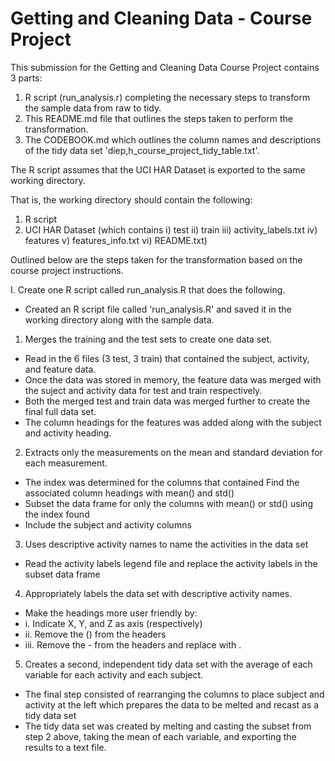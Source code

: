 Getting and Cleaning Data - Course Project
==========================================

This submission for the Getting and Cleaning Data Course Project contains 3 parts:

1) R script (run_analysis.r) completing the necessary steps to transform the sample data from raw to tidy.
2) This README.md file that outlines the steps taken to perform the transformation.
3) The CODEBOOK.md which outlines the column names and descriptions of the tidy data set 'diep,h_course_project_tidy_table.txt'.



The R script assumes that the UCI HAR Dataset is exported to the same working directory.

That is, the working directory should contain the following:
1) R script
2) UCI HAR Dataset (which contains i) test ii) train iii) activity_labels.txt iv) features v) features_info.txt vi) README.txt)



Outlined below are the steps taken for the transformation based on the course project instructions.

I. Create one R script called run_analysis.R that does the following. 
* Created an R script file called 'run_analysis.R' and saved it in the working directory along with the sample data.

1. Merges the training and the test sets to create one data set.
* Read in the 6 files (3 test, 3 train) that contained the subject, activity, and feature data. 
* Once the data was stored in memory, the feature data was merged with the suject and activity data for test and train respectively. 
* Both the merged test and train data was merged further to create the final full data set. 
* The column headings for the features was added along with the subject and activity heading.

2. Extracts only the measurements on the mean and standard deviation for each measurement. 
* The index was determined for the columns that contained Find the associated column headings with mean() and std()
* Subset the data frame for only the columns with mean() or std() using the index found
* Include the subject and activity columns

3. Uses descriptive activity names to name the activities in the data set
* Read the activity labels legend file and replace the activity labels in the subset data frame

4. Appropriately labels the data set with descriptive activity names. 
* Make the headings more user friendly by:
* i. Indicate X, Y, and Z as axis (respectively)
* ii. Remove the () from the headers
* iii. Remove the - from the headers and replace with .

5. Creates a second, independent tidy data set with the average of each variable for each activity and each subject. 
* The final step consisted of rearranging the columns to place subject and activity at the left which prepares the data to be melted and recast as a tidy data set
* The tidy data set was created by melting and casting the subset from step 2 above, taking the mean of each variable, and exporting the results to a text file.